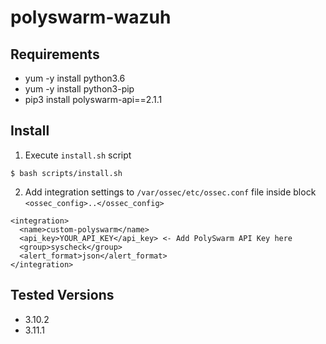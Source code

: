 # polyswarm-wazuh

## Requirements

* yum -y install python3.6
* yum -y install python3-pip
* pip3 install polyswarm-api==2.1.1

## Install

1. Execute `install.sh` script
```
$ bash scripts/install.sh

```
2. Add integration settings to `/var/ossec/etc/ossec.conf` file inside
block `<ossec_config>..</ossec_config>`
```
<integration>
  <name>custom-polyswarm</name>
  <api_key>YOUR_API_KEY</api_key> <- Add PolySwarm API Key here
  <group>syscheck</group>
  <alert_format>json</alert_format>
</integration>
```

## Tested Versions
* 3.10.2
* 3.11.1
